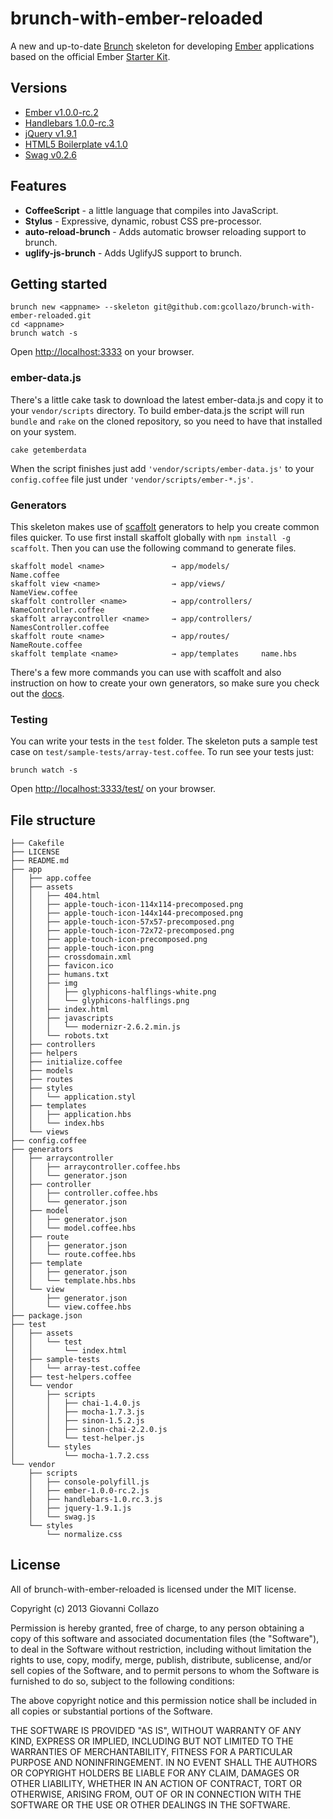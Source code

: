# brunch-with-ember-reloaded
A new and up-to-date [Brunch](http://brunch.io) skeleton for developing [Ember](http://emberjs.com) applications based on the official Ember [Starter Kit](https://github.com/emberjs/starter-kit/archive/master.zip).

## Versions
- [Ember v1.0.0-rc.2](http://emberjs.com)
- [Handlebars 1.0.0-rc.3](http://handlebarsjs.com)
- [jQuery v1.9.1](http://jquery.com)
- [HTML5 Boilerplate v4.1.0](http://html5boilerplate.com)
- [Swag v0.2.6](https://github.com/elving/swag)

## Features
- **CoffeeScript** - a little language that compiles into JavaScript.
- **Stylus** - Expressive, dynamic, robust CSS pre-processor.
- **auto-reload-brunch** - Adds automatic browser reloading support to brunch.
- **uglify-js-brunch** - Adds UglifyJS support to brunch.

## Getting started

```
brunch new <appname> --skeleton git@github.com:gcollazo/brunch-with-ember-reloaded.git
cd <appname>
brunch watch -s
```
Open [http://localhost:3333](http://localhost:3333) on your browser.

### ember-data.js
There's a little cake task to download the latest ember-data.js and copy it to your `vendor/scripts` directory. To build ember-data.js the script will run `bundle` and `rake` on the cloned repository, so you need to have that installed on your system.

```
cake getemberdata
```
When the script finishes just add `'vendor/scripts/ember-data.js'` to your `config.coffee` file just under `'vendor/scripts/ember-*.js'`.

### Generators
This skeleton makes use of [scaffolt](https://github.com/paulmillr/scaffolt#readme) generators to help you create common files quicker. To use first install skaffolt globally with `npm install -g scaffolt`. Then you can use the following command to generate files.

```
skaffolt model <name> 				→ app/models/			Name.coffee
skaffolt view <name>				→ app/views/			NameView.coffee
skaffolt controller <name> 			→ app/controllers/	NameController.coffee
skaffolt arraycontroller <name>		→ app/controllers/	NamesController.coffee
skaffolt route <name> 				→ app/routes/			NameRoute.coffee
skaffolt template <name> 			→ app/templates		name.hbs
```
There's a few more commands you can use with scaffolt and also instruction on how to create your own generators, so make sure you check out the [docs](https://github.com/paulmillr/scaffolt#readme).

### Testing
You can write your tests in the `test` folder. The skeleton puts a sample test case on `test/sample-tests/array-test.coffee`. To run see your tests just:

```
brunch watch -s
```

Open [http://localhost:3333/test/](http://localhost:3333/test/) on your browser.

## File structure
```
├── Cakefile
├── LICENSE
├── README.md
├── app
│   ├── app.coffee
│   ├── assets
│   │   ├── 404.html
│   │   ├── apple-touch-icon-114x114-precomposed.png
│   │   ├── apple-touch-icon-144x144-precomposed.png
│   │   ├── apple-touch-icon-57x57-precomposed.png
│   │   ├── apple-touch-icon-72x72-precomposed.png
│   │   ├── apple-touch-icon-precomposed.png
│   │   ├── apple-touch-icon.png
│   │   ├── crossdomain.xml
│   │   ├── favicon.ico
│   │   ├── humans.txt
│   │   ├── img
│   │   │   ├── glyphicons-halflings-white.png
│   │   │   └── glyphicons-halflings.png
│   │   ├── index.html
│   │   ├── javascripts
│   │   │   └── modernizr-2.6.2.min.js
│   │   └── robots.txt
│   ├── controllers
│   ├── helpers
│   ├── initialize.coffee
│   ├── models
│   ├── routes
│   ├── styles
│   │   └── application.styl
│   ├── templates
│   │   ├── application.hbs
│   │   └── index.hbs
│   └── views
├── config.coffee
├── generators
│   ├── arraycontroller
│   │   ├── arraycontroller.coffee.hbs
│   │   └── generator.json
│   ├── controller
│   │   ├── controller.coffee.hbs
│   │   └── generator.json
│   ├── model
│   │   ├── generator.json
│   │   └── model.coffee.hbs
│   ├── route
│   │   ├── generator.json
│   │   └── route.coffee.hbs
│   ├── template
│   │   ├── generator.json
│   │   └── template.hbs.hbs
│   └── view
│       ├── generator.json
│       └── view.coffee.hbs
├── package.json
├── test
│   ├── assets
│   │   └── test
│   │       └── index.html
│   ├── sample-tests
│   │   └── array-test.coffee
│   ├── test-helpers.coffee
│   └── vendor
│       ├── scripts
│       │   ├── chai-1.4.0.js
│       │   ├── mocha-1.7.3.js
│       │   ├── sinon-1.5.2.js
│       │   ├── sinon-chai-2.2.0.js
│       │   └── test-helper.js
│       └── styles
│           └── mocha-1.7.2.css
└── vendor
    ├── scripts
    │   ├── console-polyfill.js
    │   ├── ember-1.0.0-rc.2.js
    │   ├── handlebars-1.0.rc.3.js
    │   ├── jquery-1.9.1.js
    │   └── swag.js
    └── styles
        └── normalize.css
```

## License
All of brunch-with-ember-reloaded is licensed under the MIT license.

Copyright (c) 2013 Giovanni Collazo

Permission is hereby granted, free of charge, to any person obtaining a copy of this software and associated documentation files (the "Software"), to deal in the Software without restriction, including without limitation the rights to use, copy, modify, merge, publish, distribute, sublicense, and/or sell copies of the Software, and to permit persons to whom the Software is furnished to do so, subject to the following conditions:

The above copyright notice and this permission notice shall be included in all copies or substantial portions of the Software.

THE SOFTWARE IS PROVIDED "AS IS", WITHOUT WARRANTY OF ANY KIND, EXPRESS OR IMPLIED, INCLUDING BUT NOT LIMITED TO THE WARRANTIES OF MERCHANTABILITY, FITNESS FOR A PARTICULAR PURPOSE AND NONINFRINGEMENT. IN NO EVENT SHALL THE AUTHORS OR COPYRIGHT HOLDERS BE LIABLE FOR ANY CLAIM, DAMAGES OR OTHER LIABILITY, WHETHER IN AN ACTION OF CONTRACT, TORT OR OTHERWISE, ARISING FROM, OUT OF OR IN CONNECTION WITH THE SOFTWARE OR THE USE OR OTHER DEALINGS IN THE SOFTWARE.
